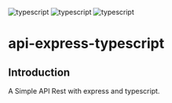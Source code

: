 ![typescript](https://img.shields.io/badge/node.js-informational?style=flat&logo=node.js&logoColor=white&color=6aa6f8)
![typescript](https://img.shields.io/badge/express-informational?style=flat&logo=express&logoColor=white&color=6aa6f8)
![typescript](https://img.shields.io/badge/typescript-informational?style=flat&logo=typescript&logoColor=white&color=6aa6f8)


# api-express-typescript

## Introduction

A Simple API Rest with express and typescript.



